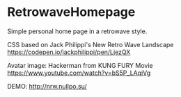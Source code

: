 # RetrowaveHomepage
Simple personal home page in a retrowave style.

CSS based on Jack Philippi's New Retro Wave Landscape https://codepen.io/jackphilippi/pen/LjezQX

Avatar image: Hackerman from KUNG FURY Movie https://www.youtube.com/watch?v=bS5P_LAqiVg

DEMO: http://nrw.nullpo.su/
